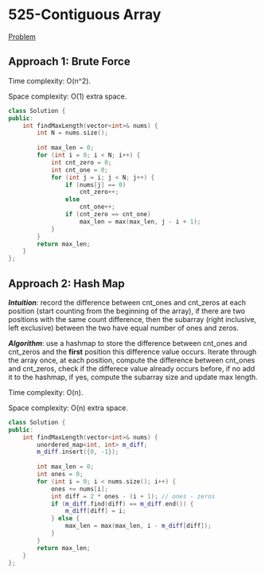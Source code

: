 # 525-Contiguous Array

[Problem](https://leetcode.com/problems/contiguous-array/)

## Approach 1: Brute Force

Time complexity: O(n^2).

Space complexity: O(1) extra space.

```c++
class Solution {
public:
    int findMaxLength(vector<int>& nums) {
        int N = nums.size();
        
        int max_len = 0;
        for (int i = 0; i < N; i++) {
            int cnt_zero = 0;
            int cnt_one = 0;
            for (int j = i; j < N; j++) {
                if (nums[j] == 0)
                    cnt_zero++;
                else
                    cnt_one++;
                if (cnt_zero == cnt_one)
                    max_len = max(max_len, j - i + 1);
            }
        }
        return max_len;
    }
};
```

## Approach 2: Hash Map

__*Intuition*__: record the difference between cnt_ones and cnt_zeros at each position (start counting from the beginning of the array), if there are two positions with the same count difference, then the subarray (right inclusive, left exclusive) between the two have equal number of ones and zeros.

__*Algorithm*__: use a hashmap to store the difference between cnt_ones and cnt_zeros and the __first__ position this difference value occurs. Iterate through the array once, at each position, compute the difference between cnt_ones and cnt_zeros, check if the differece value already occurs before, if no add it to the hashmap, if yes, compute the subarray size and update max length.

Time complexity: O(n).

Space complexity: O(n) extra space.

```c++
class Solution {
public:
    int findMaxLength(vector<int>& nums) {
        unordered_map<int, int> m_diff;
        m_diff.insert({0, -1});
        
        int max_len = 0;
        int ones = 0;
        for (int i = 0; i < nums.size(); i++) {
            ones += nums[i];
            int diff = 2 * ones - (i + 1); // ones - zeros
            if (m_diff.find(diff) == m_diff.end()) {
                m_diff[diff] = i;
            } else {
                max_len = max(max_len, i - m_diff[diff]);
            }
        }
        return max_len;
    }
};
```